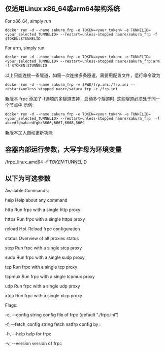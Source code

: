 ## 仅适用Linux x86_64或arm64架构系统

For x86_64, simply run 

`docker run -d --name sakura_frp -e TOKEN=<your_token> -e TUNNELID=<your_selected_TUNNELID> --restart=unless-stopped naore/sakura_frp -f $TOKEN:$TUNNELID `

For arm, simply run

`docker run -d --name sakura_frp -e TOKEN=<your_token> -e TUNNELID=<your_selected_TUNNELID> --restart=unless-stopped naore/sakura_frp:arm -f $TOKEN:$TUNNELID `

以上只能连接一条隧道，如需一次连接多条隧道，需要用配置文件，运行命令改为

`docker run -d --name sakura_frp -v $PWD/frp.ini:/frp.ini --restart=unless-stopped naore/sakura_frp -c /frp.ini `

新版本 frpc 添加了-f选项的多隧道支持，启动多个隧道时, 这些隧道必须处于同一个节点中
示例:

`docker run -d --name sakura_frp -e TOKEN=<your_token> -e TUNNELID=<your_selected_TUNNELID> --restart=unless-stopped naore/sakura_frp  -f abcedfghabcedfgh:6666,6667,6668,6669 `

新版本加入自动更新功能

## 容器内部运行参数，大写字母为环境变量

/frpc_linux_amd64 -f $TOKEN:$TUNNELID


## 以下为可选参数

Available Commands:

  help        Help about any command
  
  http        Run frpc with a single http proxy
  
  https       Run frpc with a single https proxy
  
  reload      Hot-Reload frpc configuration
  
  status      Overview of all proxies status
  
  stcp        Run frpc with a single stcp proxy
  
  sudp        Run frpc with a single sudp proxy
  
  tcp         Run frpc with a single tcp proxy
  
  tcpmux      Run frpc with a single tcpmux proxy
  
  udp         Run frpc with a single udp proxy
  
  xtcp        Run frpc with a single xtcp proxy

Flags:

  -c, --config string         config file of frpc (default "./frpc.ini")
  
  -f, --fetch_config string   fetch natfrp config by <token>:<tunnel id>
  
  -h, --help                  help for frpc
  
  -v, --version               version of frpc
